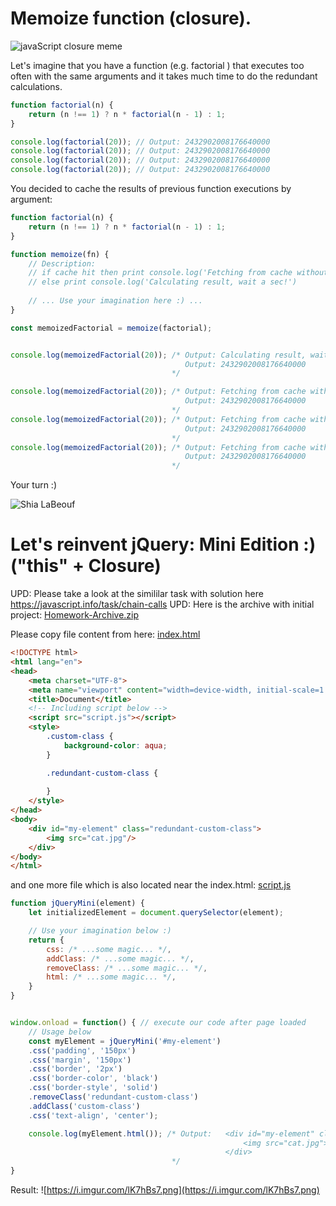 # Memoize function (closure). 
![javaScript closure meme](https://miro.medium.com/max/400/1*d0wE93HI4MWHXPRIchr_Kg.jpeg)

Let's imagine that you have a function (e.g. factorial ) that executes too often with the same arguments and it takes much time to do the redundant calculations.

```javascript
function factorial(n) {
    return (n !== 1) ? n * factorial(n - 1) : 1;
}

console.log(factorial(20)); // Output: 2432902008176640000
console.log(factorial(20)); // Output: 2432902008176640000
console.log(factorial(20)); // Output: 2432902008176640000
console.log(factorial(20)); // Output: 2432902008176640000
```

You decided to cache the results of previous function executions by argument:
```javascript
function factorial(n) {
    return (n !== 1) ? n * factorial(n - 1) : 1;
}

function memoize(fn) {
    // Description: 
    // if cache hit then print console.log('Fetching from cache without calculation, yeah!');
    // else print console.log('Calculating result, wait a sec!')
    
    // ... Use your imagination here :) ... 
}

const memoizedFactorial = memoize(factorial);


console.log(memoizedFactorial(20)); /* Output: Calculating result, wait a sec!
                                       Output: 2432902008176640000
                                    */

console.log(memoizedFactorial(20)); /* Output: Fetching from cache without calculation, yeah!
                                       Output: 2432902008176640000
                                    */ 
console.log(memoizedFactorial(20)); /* Output: Fetching from cache without calculation, yeah!
                                       Output: 2432902008176640000
                                    */ 
console.log(memoizedFactorial(20)); /* Output: Fetching from cache without calculation, yeah!
                                       Output: 2432902008176640000
                                    */ 
```

Your turn :)

![Shia LaBeouf](https://i.imgur.com/i4Ve3If.png)

# Let's reinvent jQuery: Mini Edition :) ("this" + Closure)

UPD: Please take a look at the simililar task with solution here https://javascript.info/task/chain-calls 
UPD: Here is the archive with initial project: [Homework-Archive.zip](Homework-Archive.zip)

Please copy file content from here: [index.html](index.html)
```html
<!DOCTYPE html>
<html lang="en">
<head>
    <meta charset="UTF-8">
    <meta name="viewport" content="width=device-width, initial-scale=1.0">
    <title>Document</title>
    <!-- Including script below -->
    <script src="script.js"></script>
    <style>
        .custom-class {
            background-color: aqua;
        }

        .redundant-custom-class {
            
        }
    </style>
</head>
<body>
    <div id="my-element" class="redundant-custom-class">
        <img src="cat.jpg"/>
    </div>
</body>
</html>
```

and one more file which is also located near the index.html: [script.js](script.js)
```javascript
function jQueryMini(element) {
    let initializedElement = document.querySelector(element);

    // Use your imagination below :)
    return {
        css: /* ...some magic... */,
        addClass: /* ...some magic... */,
        removeClass: /* ...some magic... */,
        html: /* ...some magic... */,
    }
}


window.onload = function() { // execute our code after page loaded
    // Usage below
    const myElement = jQueryMini('#my-element')
    .css('padding', '150px')
    .css('margin', '150px')
    .css('border', '2px')
    .css('border-color', 'black')
    .css('border-style', 'solid')
    .removeClass('redundant-custom-class')
    .addClass('custom-class')
    .css('text-align', 'center');

    console.log(myElement.html()); /* Output:   <div id="my-element" class="custom-class" style="padding: 150px; margin: 150px; border: 2px solid black; text-align: center;">
                                                    <img src="cat.jpg">
                                                </div>
                                    */
}
```

Result:
![https://i.imgur.com/lK7hBs7.png](https://i.imgur.com/lK7hBs7.png)